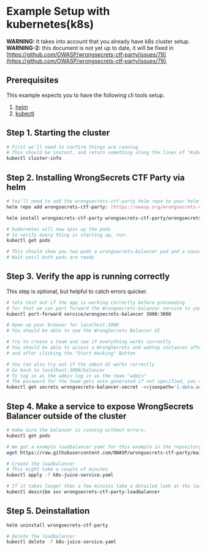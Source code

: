 # Example Setup with kubernetes(k8s)

**WARNING:** It takes into account that you already have k8s cluster setup.
**WARNING-2:** this document is not yet up to date, it will be fixed in [https://github.com/OWASP/wrongsecrets-ctf-party/issues/79](https://github.com/OWASP/wrongsecrets-ctf-party/issues/79).


## Prerequisites

This example expects you to have the following cli tools setup.

1. [helm](https://helm.sh)
2. [kubectl](https://kubernetes.io/docs/tasks/tools/install-kubectl/#install-kubectl-on-linux)

## Step 1. Starting the cluster

```bash
# First we'll need to confirm things are running
# This should be instant, and return something along the lines of "Kubernetes control-plane is running at https://localhost:6443"
kubectl cluster-info
```

## Step 2. Installing WrongSecrets CTF Party via helm

```bash
# You'll need to add the wrongsecrets-ctf-party helm repo to your helm repos
helm repo add wrongsecrets-ctf-party: [https://owasp.org/wrongsecrets-ctf-party](https://owasp.org/wrongsecrets-ctf-party)

helm install wrongsecrets-ctf-party wrongsecrets-ctf-party/wrongsecrets-ctf-party

# kubernetes will now spin up the pods
# to verify every thing is starting up, run:
kubectl get pods

# This should show you two pods a wrongsecrets-balancer pod and a unusued-progress-watchdog pod
# Wait until both pods are ready
```

## Step 3. Verify the app is running correctly

This step is optional, but helpful to catch errors quicker.

```bash
# lets test out if the app is working correctly before proceeding
# for that we can port forward the Wrongsecrets-balancer service to your local machine
kubectl port-forward service/wrongsecrets-balancer 3000:3000

# Open up your browser for localhost:3000
# You should be able to see the WrongSecrets Balancer UI

# Try to create a team and see if everything works correctly
# You should be able to access a WrongSecrets and webtop instances after a few seconds after creating a team,
# and after clicking the "Start Hacking" Button

# You can also try out if the admin UI works correctly
# Go back to localhost:3000/balancer
# To log in as the admin log in as the team "admin"
# The password for the team gets auto generated if not specified, you can extract it from the kubernetes secret:
kubectl get secrets wrongsecrets-balancer-secret -o=jsonpath='{.data.adminPassword}' | base64 --decode
```

## Step 4. Make a service to expose WrongSecrets Balancer outside of the cluster

```bash
# make sure the balancer is running without errors.
kubectl get pods

# We got a example loadbalancer yaml for this example in the repository
wget https://raw.githubusercontent.com/OWASP/wrongsecrets-ctf-party/main/guides/k8s/k8s-juice-service.yaml

# Create the loadbalancer
# This might take a couple of minutes
kubectl apply -f k8s-juice-service.yaml

# If it takes longer than a few minutes take a detailed look at the loadbalancer
kubectl describe svc wrongsecrets-ctf-party-loadbalancer
```

## Step 5. Deinstallation

```bash
helm uninstall wrongsecrets-ctf-party

# Delete the loadbalancer
kubectl delete -f k8s-juice-service.yaml
```
